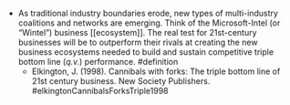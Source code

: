 - As traditional industry boundaries erode, new types of multi-industry coalitions and networks are emerging. Think of the Microsoft-Intel (or “Wintel”) business [[ecosystem]]. The real test for 21st-century businesses will be to outperform their rivals at creating the new business ecosystems needed to build and sustain competitive triple bottom line (_q.v._) performance. #definition
	- Elkington, J. (1998). Cannibals with forks: The triple bottom line of 21st century business. New Society Publishers. #elkingtonCannibalsForksTriple1998